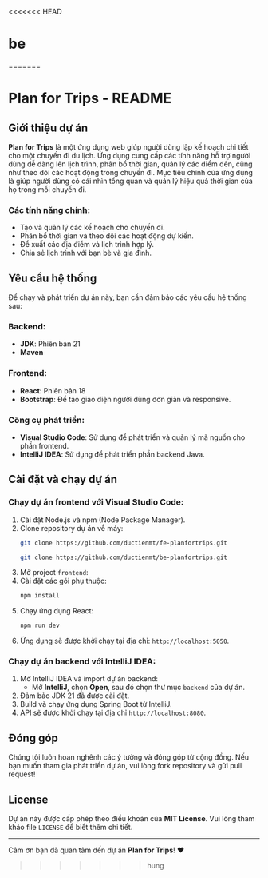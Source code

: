 <<<<<<< HEAD
# be
=======
# Plan for Trips - README 

## Giới thiệu dự án

**Plan for Trips** là một ứng dụng web giúp người dùng lập kế hoạch chi tiết cho một chuyến đi du lịch. Ứng dụng cung cấp các tính năng hỗ trợ người dùng dễ dàng lên lịch trình, phân bổ thời gian, quản lý các điểm đến, cũng như theo dõi các hoạt động trong chuyến đi. Mục tiêu chính của ứng dụng là giúp người dùng có cái nhìn tổng quan và quản lý hiệu quả thời gian của họ trong mỗi chuyến đi.

### Các tính năng chính:
- Tạo và quản lý các kế hoạch cho chuyến đi.
- Phân bổ thời gian và theo dõi các hoạt động dự kiến.
- Đề xuất các địa điểm và lịch trình hợp lý.
- Chia sẻ lịch trình với bạn bè và gia đình.

## Yêu cầu hệ thống

Để chạy và phát triển dự án này, bạn cần đảm bảo các yêu cầu hệ thống sau:

### Backend:
- **JDK**: Phiên bản 21
- **Maven**

### Frontend:
- **React**: Phiên bản 18
- **Bootstrap**: Để tạo giao diện người dùng đơn giản và responsive.

### Công cụ phát triển:
- **Visual Studio Code**: Sử dụng để phát triển và quản lý mã nguồn cho phần frontend.
- **IntelliJ IDEA**: Sử dụng để phát triển phần backend Java.

## Cài đặt và chạy dự án

### Chạy dự án frontend với Visual Studio Code:
1. Cài đặt Node.js và npm (Node Package Manager).
2. Clone repository dự án về máy:
   ```bash
   git clone https://github.com/ductienmt/fe-planfortrips.git
   ```
   ```bash
   git clone https://github.com/ductienmt/be-planfortrips.git
   ```
3. Mở project `frontend`:
4. Cài đặt các gói phụ thuộc:
   ```bash
   npm install
   ```
5. Chạy ứng dụng React:
   ```bash
   npm run dev
   ```
6. Ứng dụng sẽ được khởi chạy tại địa chỉ: `http://localhost:5050`.

### Chạy dự án backend với IntelliJ IDEA: 
1. Mở IntelliJ IDEA và import dự án backend:
    - Mở **IntelliJ**, chọn **Open**, sau đó chọn thư mục `backend` của dự án.
2. Đảm bảo JDK 21 đã được cài đặt.
3. Build và chạy ứng dụng Spring Boot từ IntelliJ.
4. API sẽ được khởi chạy tại địa chỉ `http://localhost:8080`.

## Đóng góp

Chúng tôi luôn hoan nghênh các ý tưởng và đóng góp từ cộng đồng. Nếu bạn muốn tham gia phát triển dự án, vui lòng fork repository và gửi pull request!

## License

Dự án này được cấp phép theo điều khoản của **MIT License**. Vui lòng tham khảo file `LICENSE` để biết thêm chi tiết.

---

Cảm ơn bạn đã quan tâm đến dự án **Plan for Trips**! ❤️
>>>>>>> hung
